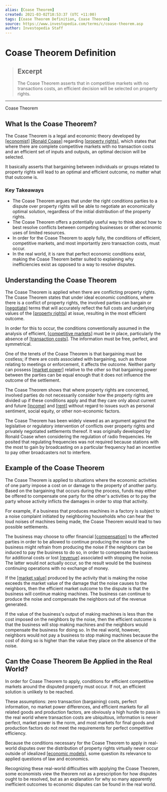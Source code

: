 ```yaml
---
alias: [Coase Theorem]
created: 2021-03-02T18:53:37 (UTC +11:00)
tags: [Coase Theorem Definition, Coase Theorem]
source: https://www.investopedia.com/terms/c/coase-theorem.asp
author: Investopedia Staff
---
```


# Coase Theorem Definition

> ## Excerpt
> The Coase Theorem asserts that in competitive markets with no transactions costs, an efficient decision will be selected on property rights.

---

Coase Theorem
## What Is the Coase Theorem?

The Coase Theorem is a legal and economic theory developed by [[economist]](https://www.investopedia.com/terms/e/economist.asp) [[Ronald Coase]](https://www.investopedia.com/terms/r/ronald-h-coase.asp) regarding [[property rights]](https://www.investopedia.com/terms/p/property_rights.asp), which states that where there are complete competitive markets with no transaction costs and an efficient set of inputs and outputs, an optimal decision will be selected.

It basically asserts that bargaining between individuals or groups related to property rights will lead to an optimal and efficient outcome, no matter what that outcome is.

### Key Takeaways

-   The Coase Theorem argues that under the right conditions parties to a dispute over property rights will be able to negotiate an economically optimal solution, regardless of the initial distribution of the property rights.
-   The Coase Theorem offers a potentially useful way to think about how to best resolve conflicts between competing businesses or other economic uses of limited resources.
-   In order for the Coase Theorem to apply fully, the conditions of efficient, competitive markets, and most importantly zero transaction costs, must occur.
-   In the real world, it is rare that perfect economic conditions exist, making the Coase Theorem better suited to explaining why inefficiencies exist as opposed to a way to resolve disputes.

## Understanding the Coase Theorem

The Coase Theorem is applied when there are conflicting property rights. The Coase Theorem states that under ideal economic conditions, where there is a conflict of property rights, the involved parties can bargain or [[negotiate]](https://www.investopedia.com/terms/n/negotiation.asp) terms that will accurately reflect the full costs and underlying values of the [[property rights]](https://www.investopedia.com/terms/p/property_rights.asp) at issue, resulting in the most efficient outcome.

In order for this to occur, the conditions conventionally assumed in the analysis of efficient, [[competitive markets]](https://www.investopedia.com/terms/p/perfectcompetition.asp) must be in place, particularly the absence of [[transaction costs]](https://www.investopedia.com/terms/t/transactioncosts.asp). The information must be free, perfect, and symmetrical.

One of the tenets of the Coase Theorem is that bargaining must be costless; if there are costs associated with bargaining, such as those relating to meetings or enforcement, it affects the outcome. Neither party can possess [[market power]](https://www.investopedia.com/terms/m/market-power.asp) relative to the other so that bargaining power between the parties can be equal enough that it does not influence the outcome of the settlement.

The Coase Theorem shows that where property rights are concerned, involved parties do not necessarily consider how the property rights are divided up if these conditions apply and that they care only about current and future [[income]](https://www.investopedia.com/terms/i/income.asp) and [[rent]](https://www.investopedia.com/renting-4689699) without regard to issues such as personal sentiment, social equity, or other non-economic factors.

The Coase Theorem has been widely viewed as an argument against the legislative or regulatory intervention of conflicts over property rights and privately negotiated settlements thereof. It was originally developed by Ronald Coase when considering the regulation of radio frequencies. He posited that regulating frequencies was not required because stations with the most to gain by broadcasting on a particular frequency had an incentive to pay other broadcasters not to interfere.

## Example of the Coase Theorem

The Coase Theorem is applied to situations where the economic activities of one party impose a cost on or damage to the property of another party. Based on the bargaining that occurs during the process, funds may either be offered to compensate one party for the other's activities or to pay the party whose activity inflicts the damages in order to stop that activity.

For example, if a business that produces machines in a factory is subject to a noise complaint initiated by neighboring households who can hear the loud noises of machines being made, the Coase Theorem would lead to two possible settlements.

The business may choose to offer financial [[compensation]](https://www.investopedia.com/articles/basics/04/022704.asp) to the affected parties in order to be allowed to continue producing the noise or the business might refrain from producing the noise if the neighbors can be induced to pay the business to do so, in order to compensate the business for additional costs or lost [[revenue]](https://www.investopedia.com/terms/r/revenue.asp) associated with stopping the noise. The latter would not actually occur, so the result would be the business continuing operations with no exchange of money.

If the [[market value]](https://www.investopedia.com/terms/m/marketvalue.asp) produced by the activity that is making the noise exceeds the market value of the damage that the noise causes to the neighbors, then the efficient market outcome to the dispute is that the business will continue making machines. The business can continue to produce the noise and compensate the neighbors out of the revenue generated.

If the value of the business's output of making machines is less than the cost imposed on the neighbors by the noise, then the efficient outcome is that the business will stop making machines and the neighbors would compensate the business for doing so. In the real world, however, neighbors would not pay a business to stop making machines because the cost of doing so is higher than the value they place on the absence of the noise.

## Can the Coase Theorem Be Applied in the Real World?

In order for Coase Theorem to apply, conditions for efficient competitive markets around the disputed property must occur. If not, an efficient solution is unlikely to be reached.

These assumptions: zero transaction (bargaining) costs, perfect information, no market power differences, and efficient markets for all related goods and production factors, are obviously a high hurdle to pass in the real world where transaction costs are ubiquitous, information is never perfect, market power is the norm, and most markets for final goods and production factors do not meet the requirements for perfect competitive efficiency.

Because the conditions necessary for the Coase Theorem to apply in real-world disputes over the distribution of property rights virtually never occur outside of idealized [[economic models]](https://www.investopedia.com/ask/answers/032515/why-do-economists-build-assumptions-their-economic-models.asp), some question its relevance to applied questions of law and economics.

Recognizing these real-world difficulties with applying the Coase Theorem, some economists view the theorem not as a prescription for how disputes ought to be resolved, but as an explanation for why so many apparently inefficient outcomes to economic disputes can be found in the real world.
